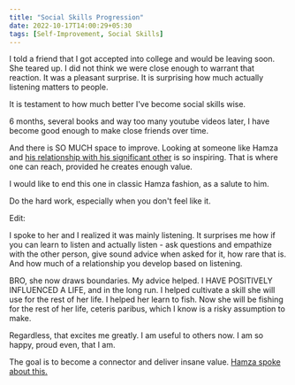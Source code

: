 ```yaml
---
title: "Social Skills Progression"
date: 2022-10-17T14:00:29+05:30
tags: [Self-Improvement, Social Skills]
---
```

I told a friend that I got accepted into college and would be leaving soon. She teared up. I did not think we were close enough to warrant that reaction. It was a pleasant surprise.
It is surprising how much actually listening matters to people.

It is testament to how much better I've become social skills wise.

6 months, several books and way too many youtube videos later, I have become good enough to make close friends over time.

And there is SO MUCH space to improve. Looking at someone like Hamza and [his relationship with his significant other](https://www.youtube.com/watch?v=0a9MnnJtu3g) is so inspiring. That is where one can reach, provided he creates enough value.

I would like to end this one in classic Hamza fashion, as a salute to him.

Do the hard work, especially when you don't feel like it.

Edit:

I spoke to her and I realized it was mainly listening. It surprises me how if you can learn to listen and actually listen - ask questions and empathize with the other person, give sound advice when asked for it, how rare that is. And how much of a relationship you develop based on listening.

BRO, she now draws boundaries. My advice helped. I HAVE POSITIVELY INFLUENCED A LIFE, and in the long run. I helped cultivate a skill she will use for the rest of her life. I helped her learn to fish. Now she will be fishing for the rest of her life, ceteris paribus, which I know is a risky assumption to make.

Regardless, that excites me greatly. I am useful to others now. I am so happy, proud even, that I am.

The goal is to become a connector and deliver insane value. [Hamza spoke about this.](https://www.youtube.com/watch?v=QcAxJJs10Uc)
